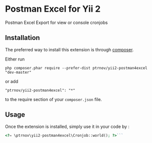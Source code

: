 Postman Excel for Yii 2
=======================

Postman Excel Export for view or console cronjobs

Installation
------------

The preferred way to install this extension is through [composer](http://getcomposer.org/download/).

Either run

```
php composer.phar require --prefer-dist ptrnov/yii2-postman4excel "dev-master"
```

or add

```
"ptrnov/yii2-postman4excel": "*"
```

to the require section of your `composer.json` file.


Usage
-----

Once the extension is installed, simply use it in your code by  :

```php
<?= \ptrnov\yii2-postman4excel\Cronjob::world(); ?>```